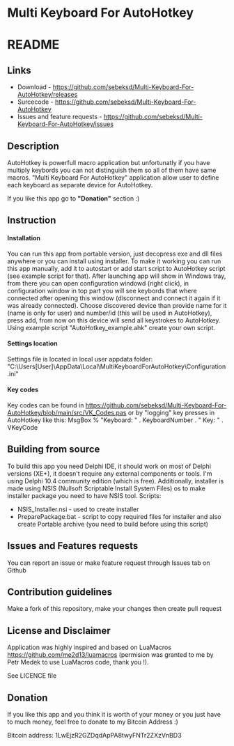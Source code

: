 # Multi Keyboard For AutoHotkey #


# README #

## Links ##

* Download - https://github.com/sebeksd/Multi-Keyboard-For-AutoHotkey/releases
* Surcecode - https://github.com/sebeksd/Multi-Keyboard-For-AutoHotkey
* Issues and feature requests - https://github.com/sebeksd/Multi-Keyboard-For-AutoHotkey/issues


## Description ##
AutoHotkey is powerfull macro application but unfortunatly if you have multiply keybords you can not distinguish them so all of them have same macros.
"Multi Keyboard For AutoHotkey" application allow user to define each keyboard as separate device for AutoHotkey.

If you like this app go to **"Donation"** section :)

## Instruction ##

#### Installation ####
You can run this app from portable version, just decopress exe and dll files anywhere or you can install using installer.
To make it working you can run this app manually, add it to autostart or add start script to AutoHotkey script (see example script for that).
After launching app will show in Windows tray, from there you can open configuration windowd (right click), in configuration window in top part you will see keybords that where connected after opening this window (disconnect and connect it again if it was already connected). Choose discovered device than provide name for it (name is only for user) and number/id (this will be used in AutoHotkey), press add, from now on this device will send all keystrokes to AutoHotkey.
Using example script "AutoHotkey_example.ahk" create your own script.

#### Settings location ####
Settings file is located in local user appdata folder:
"C:\Users\[User]\AppData\Local\MultiKeyboardForAutoHotkey\Configuration.ini"

#### Key codes ####
Key codes can be found in https://github.com/sebeksd/Multi-Keyboard-For-AutoHotkey/blob/main/src/VK_Codes.pas
or by "logging" key presses in AutoHotkey like this:
MsgBox % "Keyboard: " . KeyboardNumber . " Key: " . VKeyCode

## Building from source ##

To build this app you need Delphi IDE, it should work on most of Delphi versions (XE+), it doesn't require any external components or tools. I'm using Delphi 10.4 community edition (which is free).
Additionally, installer is made using NSIS (Nullsoft Scriptable Install System Files) os to make installer package you need to have NSIS tool.
Scripts:
- NSIS_Installer.nsi - used to create installer
- PreparePackage.bat - script to copy required files for installer and also create Portable archive (you need to build before using this script)

## Issues and Features requests ##

You can report an issue or make feature request through Issues tab on Github

## Contribution guidelines ##

Make a fork of this repository, make your changes then create pull request

## License and Disclaimer ##
Application was highly inspired and based on LuaMacros https://github.com/me2d13/luamacros (permision was granted to me by Petr Medek to use LuaMacros code, thank you !).
	
See LICENCE file

## Donation ##
If you like this app and you think it is worth of your money or you just have to much money, feel free to donate to my Bitcoin Address :)

Bitcoin address: 1LwEjzR2GZDqdApPA8twyFNTr2ZXzVnBD3
